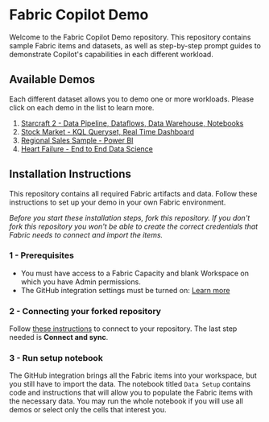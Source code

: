 # Fabric Copilot Demo
Welcome to the Fabric Copilot Demo repository. This repository contains sample Fabric items and datasets, as well as step-by-step prompt guides to demonstrate Copilot's capabilities in each different workload. 

## Available Demos
Each different dataset allows you to demo one or more workloads. Please click on each demo in the list to learn more.

1. [Starcraft 2 - Data Pipeline, Dataflows, Data Warehouse, Notebooks](/Demos/Starcraft_2.md)
2. [Stock Market - KQL Queryset, Real Time Dashboard](/Demos/Stock_Market.md)
3. [Regional Sales Sample - Power BI](Demos/Regional_Sales.md)
4. [Heart Failure - End to End Data Science]()

## Installation Instructions
This repository contains all required Fabric artifacts and data. Follow these instructions to set up your demo in your own Fabric environment.

*Before you start these installation steps, fork this repository. If you don't fork this repository you won't be able to create the correct credentials that Fabric needs to connect and import the items.*

### 1 - Prerequisites
- You must have access to a Fabric Capacity and blank Workspace on which you have Admin permissions.
- The GitHub integration settings must be turned on: [Learn more](https://learn.microsoft.com/en-us/fabric/cicd/git-integration/git-get-started?tabs=azure-devops%2CAzure%2Ccommit-to-git#fabric-prerequisites)

### 2 - Connecting your forked repository
Follow [these instructions](https://learn.microsoft.com/en-us/fabric/cicd/git-integration/git-get-started?tabs=github%2CAzure%2Ccommit-to-git#git-prerequisites) to connect to your repository. The last step needed is **Connect and sync**.

### 3 - Run setup notebook
The GitHub integration brings all the Fabric items into your workspace, but you still have to import the data. The notebook titled `Data Setup` contains code and instructions that will allow you to populate the Fabric items with the necessary data. You may run the whole notebook if you will use all demos or select only the cells that interest you.
